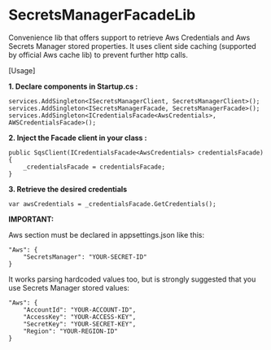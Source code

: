 # SecretsManagerFacadeLib
Convenience lib that offers support to retrieve Aws Credentials and Aws Secrets Manager stored properties.
It uses client side caching (supported by official Aws cache lib) to prevent further http calls.

[Usage]

**1. Declare components in Startup.cs :**

```
services.AddSingleton<ISecretsManagerClient, SecretsManagerClient>();
services.AddSingleton<ISecretsManagerFacade, SecretsManagerFacade>();
services.AddSingleton<ICredentialsFacade<AwsCredentials>, AWSCredentialsFacade>();
```

**2. Inject the Facade client in your class :**

```
public SqsClient(ICredentialsFacade<AwsCredentials> credentialsFacade)
{
    _credentialsFacade = credentialsFacade;
}
```

**3. Retrieve the desired credentials**

```
var awsCredentials = _credentialsFacade.GetCredentials();
```


**IMPORTANT:**

Aws section must be declared in appsettings.json like this:

```
"Aws": {
    "SecretsManager": "YOUR-SECRET-ID"
}
```

It works parsing hardcoded values too, but is strongly suggested that you use Secrets Manager stored values:

```
"Aws": {
    "AccountId": "YOUR-ACCOUNT-ID",
    "AccessKey": "YOUR-ACCESS-KEY",
    "SecretKey": "YOUR-SECRET-KEY",
    "Region": "YOUR-REGION-ID"
}
```
